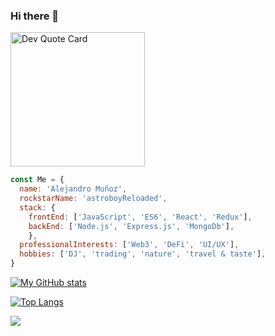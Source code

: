 ### Hi there 👋

  <img width="215px" src="https://quotes-github-readme.vercel.app/api?type=vetical&theme=dark" alt="Dev Quote Card" />

```js
const Me = {
  name: 'Alejandro Muñoz',
  rockstarName: 'astroboyReloaded',
  stack: {
    frontEnd: ['JavaScript', 'ES6', 'React', 'Redux'],
    backEnd: ['Node.js', 'Express.js', 'MongoDb'],
    },
  professionalInterests: ['Web3', 'DeFi', 'UI/UX'],
  hobbies: ['DJ', 'trading', 'nature', 'travel & taste'],
}
```

[![My GitHub stats](https://github-readme-stats.vercel.app/api?username=astroboyReloaded&show_icons=true&theme=onedark)](https://github.com/anuraghazra/github-readme-stats)

[![Top Langs](https://github-readme-stats.vercel.app/api/top-langs/?username=astroboyReloaded&layout=compact)](https://github.com/astroboyReloaded/github-readme-stats)

<img display="none" src="https://profile-counter.glitch.me/astroboyReloaded/count.svg" />
